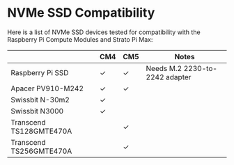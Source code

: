 # NVMe SSD Compatibility

Here is a list of NVMe SSD devices tested for compatibility with the Raspberry Pi Compute Modules and Strato Pi Max:

|  | CM4 | CM5 | Notes |
|---|---|---|---|
| Raspberry Pi SSD | &#x2713; | &#x2713; | Needs M.2 2230-to-2242 adapter |
| Apacer PV910-M242 | &#x2713; | &#x2713; |  |
| Swissbit N-30m2 | &#x2713; |  |  |
| Swissbit N3000 | &#x2713; |  |  |
| Transcend TS128GMTE470A |  | &#x2713; |  |
| Transcend TS256GMTE470A |  | &#x2713; |  |
